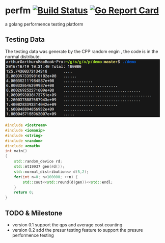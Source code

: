 # perfm [![Build Status](https://travis-ci.org/arthurkiller/perfm.svg?branch=master)](https://travis-ci.org/arthurkiller/perfm) [![Go Report Card](https://goreportcard.com/badge/github.com/arthurkiller/perfm)](https://goreportcard.com/report/github.com/arthurkiller/perfm)
a golang performence testing platform

## Testing Data
The testing data was generate by the CPP random engin , the code is in the normal distribute.
[![pic](demo/screen.png)](github.com/arthurkiller/perfm)

```cpp
#include <iostream>
#include <iomanip>
#include <string>
#include <random>
#include <cmath>
int main()
{
    std::random_device rd;
    std::mt19937 gen(rd());
    std::normal_distribution<> d(5,2);
    for(int n=0; n<100000; ++n) {
        std::cout<<std::round(d(gen))<<std::endl;
    }
    return 0;
}
```

## TODO & Milestone
* version 0.1 
    support the qps and average cost counting
* version 0.2
    add the presur testing feature to support the presure performence testing
